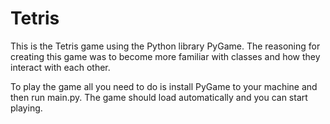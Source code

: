# Tetris
This is the Tetris game using the Python library PyGame.
The reasoning for creating this game was to become more familiar with classes and how they interact with each other.

To play the game all you need to do is install PyGame to your machine and then run main.py.
The game should load automatically and you can start playing.